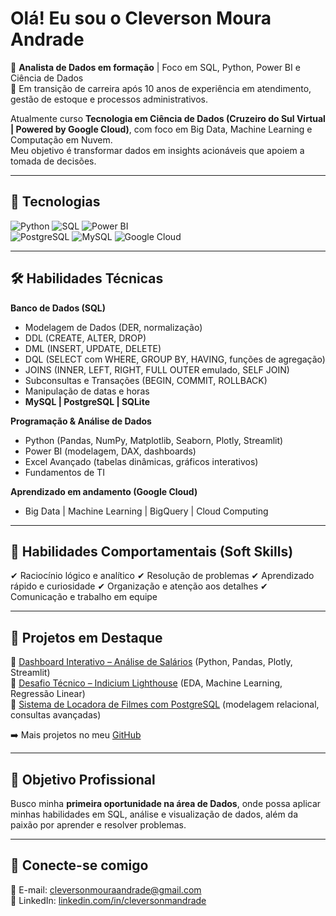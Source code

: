 # Olá! Eu sou o Cleverson Moura Andrade  

🎯 **Analista de Dados em formação** | Foco em SQL, Python, Power BI e Ciência de Dados  
🚀 Em transição de carreira após 10 anos de experiência em atendimento, gestão de estoque e processos administrativos.  

Atualmente curso **Tecnologia em Ciência de Dados (Cruzeiro do Sul Virtual | Powered by Google Cloud)**, com foco em Big Data, Machine Learning e Computação em Nuvem.  
Meu objetivo é transformar dados em insights acionáveis que apoiem a tomada de decisões.  

---

## 🚀 Tecnologias  
![Python](https://img.shields.io/badge/Python-3776AB?style=for-the-badge&logo=python&logoColor=white) 
![SQL](https://img.shields.io/badge/SQL-336791?style=for-the-badge&logo=postgresql&logoColor=white) 
![Power BI](https://img.shields.io/badge/Power%20BI-F2C811?style=for-the-badge&logo=powerbi&logoColor=black)  
![PostgreSQL](https://img.shields.io/badge/PostgreSQL-4169E1?style=for-the-badge&logo=postgresql&logoColor=white) 
![MySQL](https://img.shields.io/badge/MySQL-005C84?style=for-the-badge&logo=mysql&logoColor=white) 
![Google Cloud](https://img.shields.io/badge/Google%20Cloud-4285F4?style=for-the-badge&logo=googlecloud&logoColor=white)  

---

## 🛠️ Habilidades Técnicas  

**Banco de Dados (SQL)**  
- Modelagem de Dados (DER, normalização)  
- DDL (CREATE, ALTER, DROP)  
- DML (INSERT, UPDATE, DELETE)  
- DQL (SELECT com WHERE, GROUP BY, HAVING, funções de agregação)  
- JOINS (INNER, LEFT, RIGHT, FULL OUTER emulado, SELF JOIN)  
- Subconsultas e Transações (BEGIN, COMMIT, ROLLBACK)  
- Manipulação de datas e horas  
- **MySQL | PostgreSQL | SQLite**  

**Programação & Análise de Dados**  
- Python (Pandas, NumPy, Matplotlib, Seaborn, Plotly, Streamlit)  
- Power BI (modelagem, DAX, dashboards)  
- Excel Avançado (tabelas dinâmicas, gráficos interativos)  
- Fundamentos de TI  

**Aprendizado em andamento (Google Cloud)**  
- Big Data | Machine Learning | BigQuery | Cloud Computing  

---

## 🌟 Habilidades Comportamentais (Soft Skills)  
✔ Raciocínio lógico e analítico
✔ Resolução de problemas
✔ Aprendizado rápido e curiosidade
✔ Organização e atenção aos detalhes
✔ Comunicação e trabalho em equipe

---

## 📂 Projetos em Destaque  
🔹 [Dashboard Interativo – Análise de Salários](https://imersao-dados-com-python-alura.streamlit.app/) (Python, Pandas, Plotly, Streamlit)  
🔹 [Desafio Técnico – Indicium Lighthouse](https://github.com/Cleverson-Andrade/Desafio_Indicium_Lighthouse) (EDA, Machine Learning, Regressão Linear)  
🔹 [Sistema de Locadora de Filmes com PostgreSQL](https://github.com/Cleverson-Andrade/projeto-locadora-postgresql) (modelagem relacional, consultas avançadas)  

➡️ Mais projetos no meu [GitHub](https://github.com/Cleverson-Andrade?tab=repositories)  

---

## 🎯 Objetivo Profissional  
Busco minha **primeira oportunidade na área de Dados**, onde possa aplicar minhas habilidades em SQL, análise e visualização de dados, além da paixão por aprender e resolver problemas.  

---

## 🔗 Conecte-se comigo  
📩 E-mail: [cleversonmouraandrade@gmail.com](mailto:cleversonmouraandrade@gmail.com)  
💼 LinkedIn: [linkedin.com/in/cleversonmandrade](https://www.linkedin.com/in/cleversonmandrade/)  
